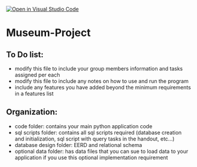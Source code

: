 [![Open in Visual Studio Code](https://classroom.github.com/assets/open-in-vscode-c66648af7eb3fe8bc4f294546bfd86ef473780cde1dea487d3c4ff354943c9ae.svg)](https://classroom.github.com/online_ide?assignment_repo_id=9547317&assignment_repo_type=AssignmentRepo)
# Museum-Project
## To Do list:
- modify this file to include your group members information and tasks assigned per each
- modify this file to include any notes on how to use and run the program
- include any features you have added beyond the minimum requirements in a features list

## Organization:
- code folder: contains your main python application code
- sql scripts folder: contains all sql scripts required (database creation and initialization, sql script with query tasks in the handout, etc...)
- database design folder: EERD and relational schema
- optional data folder: has data files that you can sue to load data to your application if you use this optional implementation requirement
